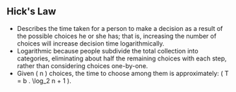 Hick's Law
----------

* Describes the time taken for a person to make a decision as a result of the possible choices he or she has; that is, increasing the number of choices will increase decision time logarithmically.
* Logarithmic because people subdivide the total collection into categories, eliminating about half the remaining choices with each step, rather than considering choices one-by-one.
* Given \( n \) choices, the time to choose among them is approximately: \( T = b . \log_2 n + 1 \).
